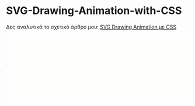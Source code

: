 # SVG-Drawing-Animation-with-CSS

Δες αναλυτικά το σχετικό άρθρο μου: [SVG Drawing Animation με CSS](https://neobabis.gr/svg-drawing-animation-%ce%bc%ce%b5-css/)

![](SVG_Drawing_Animation_with_CSS.gif)
